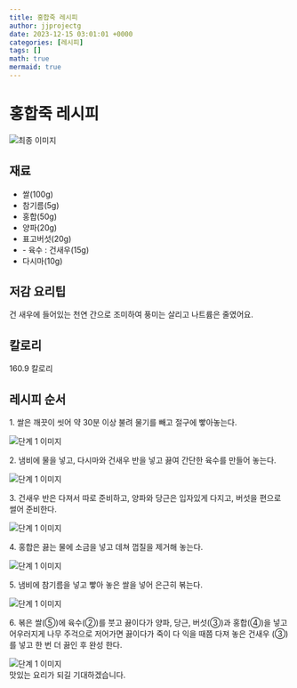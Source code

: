 ```yaml
---
title: 홍합죽 레시피
author: jjprojectg
date: 2023-12-15 03:01:01 +0000
categories: [레시피]
tags: []
math: true
mermaid: true
---
```

<meta name="og:type" content="website"/>
<meta charset="UTF-8"/>
<div class="header">
  <h1>홍합죽 레시피</h1>
</div>

<div class="container my-4">
  <div class="row">
    <div class="col-12 col-md-6">
      <div class="recipe-image">
        <img src="http://www.foodsafetykorea.go.kr/uploadimg/cook/10_00448_2.png" class="step-image" alt="최종 이미지"/>
      </div>
    </div>
    <div class="col-12 col-md-6">
      <div class="ingredients">
        <h2>재료</h2>
        <ul class="card">
          <li> 쌀(100g) </li>
          <li>  참기름(5g) </li>
          <li>  홍합(50g) </li>
          <li>  양파(20g) </li>
          <li> 표고버섯(20g) </li>
          <li> - 육수 : 건새우(15g) </li>
          <li>  다시마(10g) </li>
</ul>
      </div>
    </div>
    <div class="col-12 col-md-6">
      <div class="ingredients">
        <h2>저감 요리팁</h2>
        <div class="card"> 
          <p>
            건 새우에 들어있는 천연 간으로 조미하여 풍미는 살리고 나트륨은 줄였어요.
          </p>
        </div>
      </div>
      <div class="ingredients">
        <h2>칼로리</h2>
        <div class="card"> 
          <p>
            160.9 칼로리
          </p>
        </div>
      </div>
    </div>
  </div>

  <h2 class="my-4">레시피 순서</h2>
  <div class="card recipe-card">
    <div class="card-body recipe-step">
      <p class="card-text step-description">1. 쌀은 깨끗이 씻어 약 30분 이상 불려
물기를 빼고 절구에 빻아놓는다.</p>
      <img src="http://www.foodsafetykorea.go.kr/uploadimg/cook/20_00448_1.png" alt="단계 1 이미지" class="step-image"/>
    </div>
  </div>
  <div class="card recipe-card">
    <div class="card-body recipe-step">
      <p class="card-text step-description">2. 냄비에 물을 넣고, 다시마와 건새우 반을
넣고 끓여 간단한 육수를 만들어 놓는다.</p>
      <img src="http://www.foodsafetykorea.go.kr/uploadimg/cook/20_00448_2.png" alt="단계 1 이미지" class="step-image"/>
    </div>
  </div>
  <div class="card recipe-card">
    <div class="card-body recipe-step">
      <p class="card-text step-description">3. 건새우 반은 다져서 따로 준비하고,
양파와 당근은 입자있게 다지고, 버섯을
편으로 썰어 준비한다.</p>
      <img src="http://www.foodsafetykorea.go.kr/uploadimg/cook/20_00448_3.png" alt="단계 1 이미지" class="step-image"/>
    </div>
  </div>
  <div class="card recipe-card">
    <div class="card-body recipe-step">
      <p class="card-text step-description">4. 홍합은 끓는 물에 소금을 넣고 데쳐
껍질을 제거해 놓는다.</p>
      <img src="http://www.foodsafetykorea.go.kr/uploadimg/cook/20_00448_4.png" alt="단계 1 이미지" class="step-image"/>
    </div>
  </div>
  <div class="card recipe-card">
    <div class="card-body recipe-step">
      <p class="card-text step-description">5. 냄비에 참기름을 넣고 빻아 놓은 쌀을
넣어 은근히 볶는다.</p>
      <img src="http://www.foodsafetykorea.go.kr/uploadimg/cook/20_00448_5.png" alt="단계 1 이미지" class="step-image"/>
    </div>
  </div>
  <div class="card recipe-card">
    <div class="card-body recipe-step">
      <p class="card-text step-description">6. 볶은 쌀(⑤)에 육수(②)를 붓고
끓이다가 양파, 당근, 버섯(③)과
홍합(④)을 넣고 어우러지게 나무
주걱으로 저어가면 끓이다가 죽이
다 익을 때쯤 다져 놓은 건새우
(③)를 넣고 한 번 더 끓인 후 완성
한다.</p>
      <img src="http://www.foodsafetykorea.go.kr/uploadimg/cook/20_00448_6.png" alt="단계 1 이미지" class="step-image"/>
    </div>
  </div>

</div>
맛있는 요리가 되길 기대하겠습니다.
